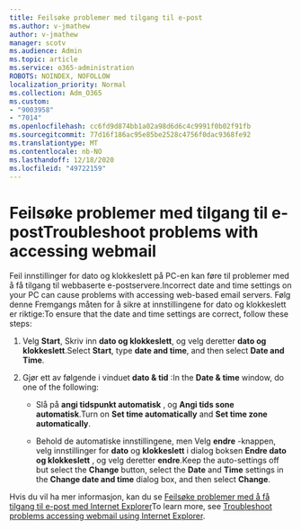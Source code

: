 ```yaml
---
title: Feilsøke problemer med tilgang til e-post
ms.author: v-jmathew
author: v-jmathew
manager: scotv
ms.audience: Admin
ms.topic: article
ms.service: o365-administration
ROBOTS: NOINDEX, NOFOLLOW
localization_priority: Normal
ms.collection: Adm_O365
ms.custom:
- "9003958"
- "7014"
ms.openlocfilehash: cc6fd9d874bb1a02a98d6d6c4c9991f0b02f91fb
ms.sourcegitcommit: 77d16f186ac95e85be2528c4756f0dac9368fe92
ms.translationtype: MT
ms.contentlocale: nb-NO
ms.lasthandoff: 12/18/2020
ms.locfileid: "49722159"
---
```

# <a name="troubleshoot-problems-with-accessing-webmail"></a><span data-ttu-id="0ccd8-102">Feilsøke problemer med tilgang til e-post</span><span class="sxs-lookup"><span data-stu-id="0ccd8-102">Troubleshoot problems with accessing webmail</span></span>

<span data-ttu-id="0ccd8-103">Feil innstillinger for dato og klokkeslett på PC-en kan føre til problemer med å få tilgang til webbaserte e-postservere.</span><span class="sxs-lookup"><span data-stu-id="0ccd8-103">Incorrect date and time settings on your PC can cause problems with accessing web-based email servers.</span></span> <span data-ttu-id="0ccd8-104">Følg denne Fremgangs måten for å sikre at innstillingene for dato og klokkeslett er riktige:</span><span class="sxs-lookup"><span data-stu-id="0ccd8-104">To ensure that the date and time settings are correct, follow these steps:</span></span>

1. <span data-ttu-id="0ccd8-105">Velg **Start**, Skriv inn **dato og klokkeslett**, og velg deretter **dato og klokkeslett**.</span><span class="sxs-lookup"><span data-stu-id="0ccd8-105">Select **Start**, type **date and time**, and then select **Date and Time**.</span></span>
2. <span data-ttu-id="0ccd8-106">Gjør ett av følgende i vinduet **dato & tid** :</span><span class="sxs-lookup"><span data-stu-id="0ccd8-106">In the **Date & time** window, do one of the following:</span></span>

    - <span data-ttu-id="0ccd8-107">Slå på **angi tidspunkt automatisk** , og **Angi tids sone automatisk**.</span><span class="sxs-lookup"><span data-stu-id="0ccd8-107">Turn on **Set time automatically** and **Set time zone automatically**.</span></span>

    - <span data-ttu-id="0ccd8-108">Behold de automatiske innstillingene, men Velg **endre** -knappen, velg innstillinger for **dato** og **klokkeslett** i dialog boksen **Endre dato og klokkeslett** , og velg deretter **endre**.</span><span class="sxs-lookup"><span data-stu-id="0ccd8-108">Keep the auto-settings off but select the **Change** button, select the **Date** and **Time** settings in the **Change date and time** dialog box, and then select **Change**.</span></span>

<span data-ttu-id="0ccd8-109">Hvis du vil ha mer informasjon, kan du se [Feilsøke problemer med å få tilgang til e-post med Internet Explorer](https://go.microsoft.com/fwlink/?linkid=2139414)</span><span class="sxs-lookup"><span data-stu-id="0ccd8-109">To learn more, see [Troubleshoot problems accessing webmail using Internet Explorer](https://go.microsoft.com/fwlink/?linkid=2139414).</span></span>
